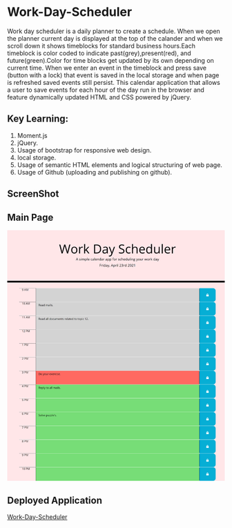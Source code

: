 # Work-Day-Scheduler

Work day scheduler is a daily planner to create a schedule. When we open the planner current day is displayed at the top of the calander and when we scroll down it shows timeblocks for standard business hours.Each timeblock is color coded to indicate past(grey),present(red), and future(green).Color for time blocks get updated by its own depending on current time. When we enter an event in the timeblock and press save (button with a lock) that event is saved in the local storage and when page is refreshed saved events still persist.
This calendar application that allows a user to save events for each hour of the day run in the browser and feature dynamically updated HTML and CSS powered by jQuery.

## Key Learning:

1. Moment.js
2. jQuery.
3. Usage of bootstrap for responsive web design.
4. local storage.
5. Usage of semantic HTML elements and logical structuring of web page.
6. Usage of Github (uploading and publishing on github).

## ScreenShot

## Main Page

![Work-Day-Scheduler](assets/images/DayScheduler.png)

## Deployed Application

[Work-Day-Scheduler](https://gunjanb.github.io/Code-Quiz/)
